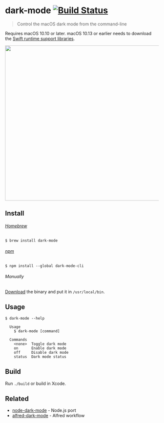 # dark-mode [![Build Status](https://travis-ci.org/sindresorhus/dark-mode.svg?branch=master)](https://travis-ci.org/sindresorhus/dark-mode)

> Control the macOS dark mode from the command-line

Requires macOS 10.10 or later. macOS 10.13 or earlier needs to download the [Swift runtime support libraries](https://support.apple.com/kb/DL1998).

<img src="screenshot.gif" width="509">


## Install

###### [Homebrew](http://brew.sh)

```
$ brew install dark-mode
```

###### [npm](https://github.com/sindresorhus/dark-mode-cli)

```
$ npm install --global dark-mode-cli
```

###### Manually

[Download](https://github.com/sindresorhus/dark-mode/releases/latest) the binary and put it in `/usr/local/bin`.


## Usage

```
$ dark-mode --help

  Usage
    $ dark-mode [command]

  Commands
    <none>  Toggle dark mode
    on      Enable dark mode
    off     Disable dark mode
    status  Dark mode status
```


## Build

Run `./build` or build in Xcode.


## Related

- [node-dark-mode](https://github.com/sindresorhus/node-dark-mode) - Node.js port
- [alfred-dark-mode](https://github.com/sindresorhus/alfred-dark-mode) - Alfred workflow
